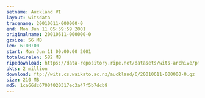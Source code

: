 ```yaml
---
setname: Auckland VI
layout: witsdata
tracename: 20010611-000000-0
end: Mon Jun 11 05:59:59 2001
originalname: 20010611-000000-0
gzsize: 56 MB
len: 6:00:00
start: Mon Jun 11 00:00:00 2001
totalwirelen: 582 MB
ripedownload: https://data-repository.ripe.net/datasets/wits-archive/pma/long/auck/6//20010611-000000-0.gz
pkts: 2 million
download: ftp://wits.cs.waikato.ac.nz/auckland/6/20010611-000000-0.gz
size: 210 MB
md5: 1ca66dc6700f020317ec3a47f5b7dcb9
---
```

